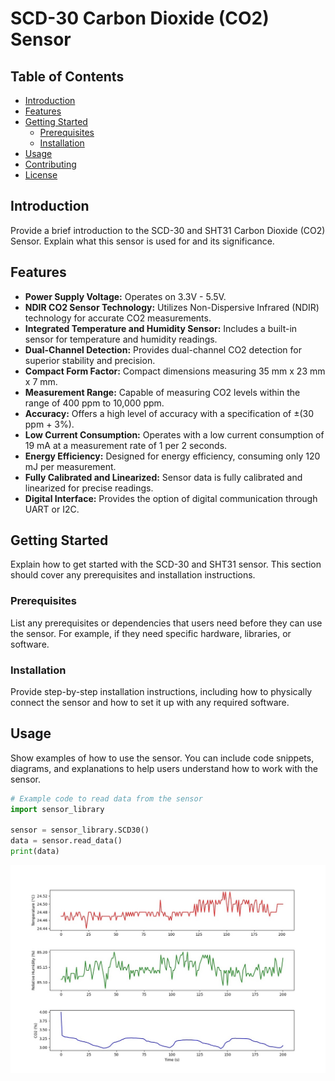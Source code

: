 # SCD-30 Carbon Dioxide (CO2) Sensor

## Table of Contents

- [Introduction](#introduction)
- [Features](#features)
- [Getting Started](#getting-started)
  - [Prerequisites](#prerequisites)
  - [Installation](#installation)
- [Usage](#usage)
- [Contributing](#contributing)
- [License](#license)

## Introduction

Provide a brief introduction to the SCD-30 and SHT31 Carbon Dioxide (CO2) Sensor. Explain what this sensor is used for and its significance.

## Features

- **Power Supply Voltage:** Operates on 3.3V - 5.5V.
- **NDIR CO2 Sensor Technology:** Utilizes Non-Dispersive Infrared (NDIR) technology for accurate CO2 measurements.
- **Integrated Temperature and Humidity Sensor:** Includes a built-in sensor for temperature and humidity readings.
- **Dual-Channel Detection:** Provides dual-channel CO2 detection for superior stability and precision.
- **Compact Form Factor:** Compact dimensions measuring 35 mm x 23 mm x 7 mm.
- **Measurement Range:** Capable of measuring CO2 levels within the range of 400 ppm to 10,000 ppm.
- **Accuracy:** Offers a high level of accuracy with a specification of ±(30 ppm + 3%).
- **Low Current Consumption:** Operates with a low current consumption of 19 mA at a measurement rate of 1 per 2 seconds.
- **Energy Efficiency:** Designed for energy efficiency, consuming only 120 mJ per measurement.
- **Fully Calibrated and Linearized:** Sensor data is fully calibrated and linearized for precise readings.
- **Digital Interface:** Provides the option of digital communication through UART or I2C.



## Getting Started

Explain how to get started with the SCD-30 and SHT31 sensor. This section should cover any prerequisites and installation instructions.

### Prerequisites

List any prerequisites or dependencies that users need before they can use the sensor. For example, if they need specific hardware, libraries, or software.

### Installation

Provide step-by-step installation instructions, including how to physically connect the sensor and how to set it up with any required software.

## Usage

Show examples of how to use the sensor. You can include code snippets, diagrams, and explanations to help users understand how to work with the sensor.

```python
# Example code to read data from the sensor
import sensor_library

sensor = sensor_library.SCD30()
data = sensor.read_data()
print(data)

```

![CO2 Data](co2_data.jpeg)
